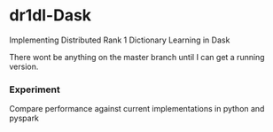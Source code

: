 # dr1dl-Dask
Implementing Distributed Rank 1 Dictionary Learning in Dask

There wont be anything on the master branch until I can get a running version.

### Experiment
Compare performance against current implementations in python and pyspark
